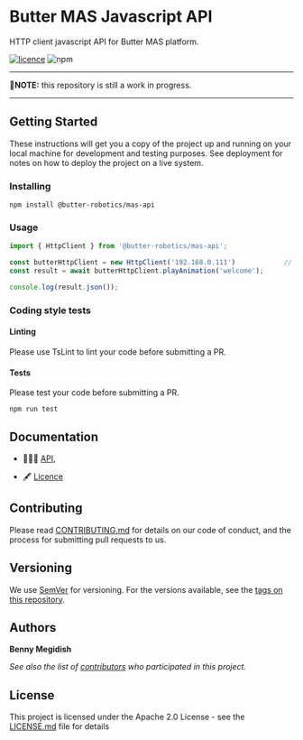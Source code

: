# Butter MAS Javascript API
HTTP client javascript API for Butter MAS platform.

[![licence](https://img.shields.io/github/license/bennymeg/Butter.MAS.JavascriptAPI.svg)](https://github.com/bennymeg/Butter.MAS.JavascriptAPI/blob/master/LICENSE)
![npm](https://img.shields.io/npm/v/@butter-robotics/mas-api)

___
🚧**NOTE:** this repository is still a work in progress.
___

## Getting Started

These instructions will get you a copy of the project up and running on your local machine for development and testing purposes. See deployment for notes on how to deploy the project on a live system.

### Installing

```
npm install @butter-robotics/mas-api
```

### Usage

```typescript
import { HttpClient } from '@butter-robotics/mas-api';

const butterHttpClient = new HttpClient('192.168.0.111')            // use you robot ip here
const result = await butterHttpClient.playAnimation('welcome');

console.log(result.json());
```

### Coding style tests

#### Linting

Please use TsLint to lint your code before submitting a PR.

#### Tests

Please test your code before submitting a PR.
```
npm run test
```

## Documentation
- 👨🏼‍💻 [API](https://bennymeg.github.io/Butter.MAS.JavascriptAPI/),
<!-- (https://github.com/bennymeg/Butter.MAS.JavascriptAPI/blob/master/docs/API.md), -->
- 🖋  [Licence](https://github.com/bennymeg/Butter.MAS.JavascriptAPI/blob/master/LICENSE)
<!-- - 👩🏼‍🏫 [Examples](https://github.com/bennymeg/Butter.MAS.JavascriptAPI/blob/master/docs/examples),   -->

## Contributing

Please read [CONTRIBUTING.md](https://github.com/bennymeg/Butter.MAS.JavascriptAPI/blob/master/CONTRIBUTING.md) for details on our code of conduct, and the process for submitting pull requests to us.

## Versioning

We use [SemVer](http://semver.org/) for versioning. For the versions available, see the [tags on this repository](https://github.com/bennymeg/Butter.MAS.JavascriptAPI/tags). 

## Authors

**Benny Megidish**

_See also the list of [contributors](https://github.com/bennymeg/Butter.MAS.JavascriptAPI/contributors) who participated in this project._

## License

This project is licensed under the Apache 2.0 License - see the [LICENSE.md](https://github.com/bennymeg/Butter.MAS.JavascriptAPI/blob/master/LICENSE) file for details